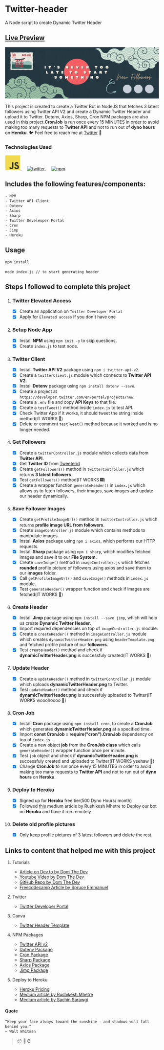 # Twitter-header
A Node script to create Dynamic Twitter Header

## [Live Preview](https://twitter.com/hmjatt/)

![This is an image](https://github.com/hmjatt/Twitter-header/blob/main/public/images/headers/twitterHeader.png)


This project is created to create a Twitter Bot in NodeJS that fetches 3 latest followers using Twitter API V2 and create a Dynamic Twitter Header and upload it to Twitter. Dotenv, Axios, Sharp, Cron NPM packages are also used in this project.**CronJob** is run once every 15 MINUTES in order to avoid making too many requests to **Twitter API** and not to run out of **dyno hours** on **Heroku**. :bird: Feel free to reach me at [Twitter](https://twitter.com/hmjatt/) :robot:



### Technologies Used

<a href="https://developer.mozilla.org/en-US/docs/Web/JavaScript" target="_blank" rel="noreferrer"> <img src="https://raw.githubusercontent.com/devicons/devicon/master/icons/javascript/javascript-original.svg" alt="javascript" width="50" height="50"/> </a> &emsp; <a href="https://developer.twitter.com/en/portal/dashboard" target="_blank" rel="noreferrer"> <img src="https://upload.wikimedia.org/wikipedia/commons/4/4f/Twitter-logo.svg" alt="twitter" width="50" height="50"/> </a> &emsp; <a href="https://www.npmjs.com/" target="_blank" rel="noreferrer"> <img style="margin-top:20px;" src="https://raw.githubusercontent.com/npm/logos/master/npm%20logo/npm-logo-red.svg" alt="npm" width="50" height="50"/> </a>


## Includes the following features/components:

	- NPM
	- Twitter API Client
	- Dotenv
	- Axios
	- Sharp
	- Twitter Develeoper Portal
	- Cron
	- Jimp
	- Heroku

## Usage

```
npm install

node index.js // to start generating header

```

	
## Steps I followed to complete this project

1. ### Twitter Elevated Access
	- [x] Create an application on `Twitter Developer Portal`
	- [x] Apply for `Elevated access` if you don't have one

2. ### Setup Node App
	- [x] Install **NPM** using `npm init -y` to skip questions.
	- [x] Create `index.js` to test node.
	
3. ### Twitter Client
	- [x] Install **Twitter API V2** package using `npm i twitter-api-v2`.
	- [x] Create a `twitterClient.js` module which connects to **Twitter API V2**.
	- [x] Install **Dotenv** package using `npm install dotenv --save`.
	- [x] Create a project at `https://developer.twitter.com/en/portal/projects/new`.
	- [x] Create a `.env` file and copy **API Keys** to that file.
	- [x] Create a `testTweet()` method inside `index.js` to test API.
	- [x] Check Twitter App if it works, it should tweet the string inside method(IT WORKS :tada:)
	- [x] Delete or comment `testTweet()` method because it worked and is no longer needed.

4. ### Get Followers
	- [x] Create a `twitterController.js` module which collects data from **Twitter API**.
	- [x] Get **Twitter ID** from [Tweeterid](https://tweeterid.com/)
	- [x] Create `getFollowers()` method in `twitterController.js` which returns **3 latest followers**
	- [x] Test `getFollowers()` method(IT WORKS :fireworks:)
	- [x] Create a wrapper function `generateHeader()` in `index.js` which allows us to fetch followers, their images, save images and update our header dynamically.

5. ### Save Follower Images
	- [x] Create `getProfileImageUrl()` method in `twitterController.js` which returns **profile image URL from followers**.
	- [x] Create `imageController.js` module which contains methods to manipulate images.
	- [x] Install **Axios** package using `npm i axios`, which performs our HTTP requests.
	- [x] Install **Sharp** package using `npm i sharp`, which modifies fetched images and save it to our **File System**.
	- [x] Create `saveImage()` method in `imageController.js` which fetches **rounded** profile picture of followers using axios and save them to our **images** folder.
	- [x] Call `getProfileImageUrl()` and `saveImage()` methods in `index.js` module.
	- [x] Test `generateHeader()` wrapper function and check if images are fetched(IT WORKS :partying_face:)

6. ### Create Header

	- [x] Install **Jimp** package using `npm install --save jimp`, which will help us create **Dynamic Twitter Header**.
	- [x] Import required dependencies on top of `imageController.js` module.
	- [x] Create a `createHeader()` method in `imageController.js` module which creates `dynamicTwitterHeader.png` using `headerTemplate.png` and fetched profile picture of our **followers**.
	- [x] Test `createHeader()` method and check if **dynamicTwitterHeader.png** is successfuly created(IT WORKS :tada:)

7. ### Update Header
	- [x] Create a `updateHeader()` method in `twitterController.js` module which uploads **dynamicTwitterHeader.png** to Twitter.
	- [x] Test `updateHeader()` method and check if **dynamicTwitterHeader.png** is successfuly uploaded to Twitter(IT WORKS wooohoooo :partying_face:)

8. ### Cron Job
	- [x] Install **Cron** package using `npm install cron`, to create a **CronJob** which generates **dynamicTwitterHeader.png** at a specified time.
	- [x] Import **const CronJob = require("cron").CronJob** dependency on top of `index.js`.
	- [x] Create a new object **job** from the **CronJob class** which calls `generateHeader()` wrapper function once per minute.
	- [x] Test `job` object and check if **dynamicTwitterHeader.png** is successfuly created and uploaded to Twitter(IT WORKS yeehaw :tada:)
	- [x] Change **CronJob** to run once every 15 MINUTES in order to avoid making too many requests to **Twitter API** and not to run out of **dyno hours** on **Heroku**.

9. ### Deploy to Heroku
	- [x] Signed up for **Heroku** free tier(500 Dyno Hours/ month)
	- [x] Followed [this](https://medium.com/nerd-for-tech/create-twitter-bot-using-nodejs-and-deploy-on-heroku-dd6ec31534f4) medium article by Rushikesh Mhetre to Deploy our bot on **Heroku** and have it run remotely

10. ### Delete old profile pictures
	- [x] Only keep profile pictures of 3 latest followers and delete the rest.


## Links to content that helped me with this project

1. Tutorials
	- [Article on Dev.to by Dom The Dev](https://dev.to/dom_the_dev/build-an-automatically-updating-twitter-header-with-nodejs-and-twitter-api-2g2d)
	- [Youtube Video by Dom The Dev](https://www.youtube.com/watch?v=jl9OKxoqVcA)
	- [GitHub Repo by Dom The Dev](https://github.com/dom-the-dev/twitter-banner)
	- [Freecodecamp Article by Spruce Emmanuel](https://www.freecodecamp.org/news/create-a-dynamic-twitter-header/)

2. Twitter
	- [Twitter Developer Portal](https://developer.twitter.com/en/portal/dashboard)
	
3. Canva
	- [Twitter Header Template](https://www.canva.com/twitter/templates/headers/)

4. NPM Packages
	- [Twitter API v2](https://www.npmjs.com/package/twitter-api-v2)
	- [Dotenv Package](https://www.npmjs.com/package/dotenv)
	- [Cron Package](https://www.npmjs.com/package/cron)
	- [Sharp Package](https://www.npmjs.com/package/sharp)
	- [Axios Package](https://www.npmjs.com/package/axios)
	- [Jimp Package](https://www.npmjs.com/package/jimp)

5. Deploy to Heroku
	- [Heroku Pricing](https://www.heroku.com/pricing#containers)
	- [Medium article by Rushikesh Mhetre](https://medium.com/nerd-for-tech/create-twitter-bot-using-nodejs-and-deploy-on-heroku-dd6ec31534f4)
	- [Medium article by Sachin Sarawgi](https://medium.com/@codesprintpro/twitter-bot-using-nodejs-c72a2a50628d)
	



#### Quote

    “Keep your face always toward the sunshine - and shadows will fall behind you.”
    — Walt Whitman
>  	
> :package: :yarn: :watch: